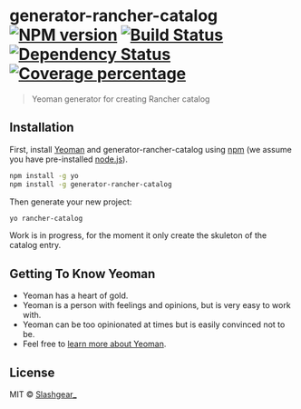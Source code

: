 # generator-rancher-catalog [![NPM version][npm-image]][npm-url] [![Build Status][travis-image]][travis-url] [![Dependency Status][daviddm-image]][daviddm-url] [![Coverage percentage][coveralls-image]][coveralls-url]
> Yeoman generator for creating Rancher catalog

## Installation

First, install [Yeoman](http://yeoman.io) and generator-rancher-catalog using [npm](https://www.npmjs.com/) (we assume you have pre-installed [node.js](https://nodejs.org/)).

```bash
npm install -g yo
npm install -g generator-rancher-catalog
```

Then generate your new project:

```bash
yo rancher-catalog
```

Work is in progress, for the moment it only create the skuleton of the catalog entry.

## Getting To Know Yeoman

 * Yeoman has a heart of gold.
 * Yeoman is a person with feelings and opinions, but is very easy to work with.
 * Yeoman can be too opinionated at times but is easily convinced not to be.
 * Feel free to [learn more about Yeoman](http://yeoman.io/).

## License

MIT © [Slashgear_](http://slashgear.github.io/)


[npm-image]: https://badge.fury.io/js/generator-rancher-catalog.svg
[npm-url]: https://npmjs.org/package/generator-rancher-catalog
[travis-image]: https://travis-ci.org/Slashgear/generator-rancher-catalog.svg?branch=master
[travis-url]: https://travis-ci.org/Slashgear/generator-rancher-catalog
[daviddm-image]: https://david-dm.org/Slashgear/generator-rancher-catalog.svg?theme=shields.io
[daviddm-url]: https://david-dm.org/Slashgear/generator-rancher-catalog
[coveralls-image]: https://coveralls.io/repos/Slashgear/generator-rancher-catalog/badge.svg
[coveralls-url]: https://coveralls.io/r/Slashgear/generator-rancher-catalog
